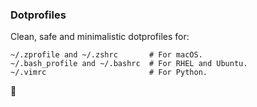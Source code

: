 ### Dotprofiles

Clean, safe and minimalistic dotprofiles for:

    ~/.zprofile and ~/.zshrc       # For macOS.
    ~/.bash_profile and ~/.bashrc  # For RHEL and Ubuntu.
    ~/.vimrc                       # For Python.

🧘

